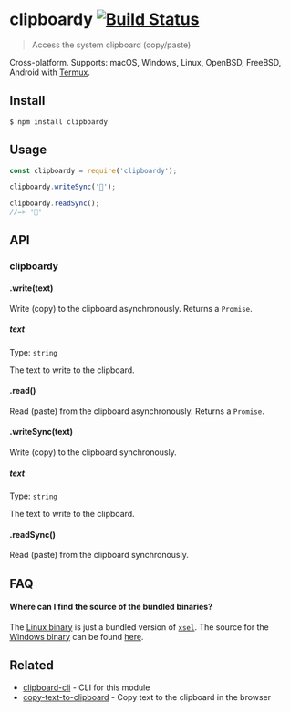 # clipboardy [![Build Status](https://travis-ci.org/sindresorhus/clipboardy.svg?branch=master)](https://travis-ci.org/sindresorhus/clipboardy)

> Access the system clipboard (copy/paste)

Cross-platform. Supports: macOS, Windows, Linux, OpenBSD, FreeBSD, Android with [Termux](https://termux.com/).


## Install

```
$ npm install clipboardy
```


## Usage

```js
const clipboardy = require('clipboardy');

clipboardy.writeSync('🦄');

clipboardy.readSync();
//=> '🦄'
```


## API

### clipboardy

#### .write(text)

Write (copy) to the clipboard asynchronously. Returns a `Promise`.

##### text

Type: `string`

The text to write to the clipboard.

#### .read()

Read (paste) from the clipboard asynchronously. Returns a `Promise`.

#### .writeSync(text)

Write (copy) to the clipboard synchronously.

##### text

Type: `string`

The text to write to the clipboard.

#### .readSync()

Read (paste) from the clipboard synchronously.


## FAQ

#### Where can I find the source of the bundled binaries?

The [Linux binary](https://github.com/sindresorhus/clipboardy/blob/master/fallbacks/linux/xsel) is just a bundled version of [`xsel`](https://linux.die.net/man/1/xsel). The source for the [Windows binary](https://github.com/sindresorhus/clipboardy/blob/master/fallbacks/windows/clipboard_x86_64.exe) can be found [here](https://github.com/sindresorhus/win-clipboard).


## Related

- [clipboard-cli](https://github.com/sindresorhus/clipboard-cli) - CLI for this module
- [copy-text-to-clipboard](https://github.com/sindresorhus/copy-text-to-clipboard) - Copy text to the clipboard in the browser
